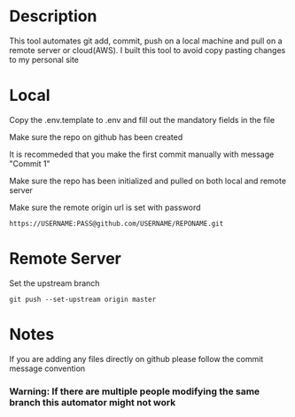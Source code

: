 # Description
This tool automates git add, commit, push on a local machine and pull on a remote server or cloud(AWS). I built this tool to avoid copy pasting changes to my personal site

# Local

Copy the .env.template to .env and fill out the mandatory fields in the file

Make sure the repo on github has been created

It is recommeded that you make the first commit manually with message "Commit 1"

Make sure the repo has been initialized and pulled on both local and remote server

Make sure the remote origin url is set with password
```
https://USERNAME:PASS@github.com/USERNAME/REPONAME.git
```

# Remote Server
Set the upstream branch
```
git push --set-upstream origin master
```

# Notes
If you are adding any files directly on github please follow the commit message convention
### Warning: If there are multiple people modifying the same branch this automator might not work
